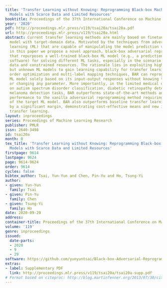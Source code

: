 ```yaml
---
title: 'Transfer Learning without Knowing: Reprogramming Black-box Machine Learning
  Models with Scarce Data and Limited Resources'
booktitle: Proceedings of the 37th International Conference on Machine Learning
year: '2020'
pdf: http://proceedings.mlr.press/v119/tsai20a/tsai20a.pdf
url: http://proceedings.mlr.press/v119/tsai20a.html
abstract: Current transfer learning methods are mainly based on finetuning a pretrained
  model with target-domain data. Motivated by the techniques from adversarial machine
  learning (ML) that are capable of manipulating the model prediction via data perturbations,
  in this paper we propose a novel approach, black-box adversarial reprogramming (BAR),
  that repurposes a well-trained black-box ML model (e.g., a prediction API or a proprietary
  software) for solving different ML tasks, especially in the scenario with scarce
  data and constrained resources. The rationale lies in exploiting high-performance
  but unknown ML models to gain learning capability for transfer learning. Using zeroth
  order optimization and multi-label mapping techniques, BAR can reprogram a black-box
  ML model solely based on its input-output responses without knowing the model architecture
  or changing any parameter. More importantly, in the limited medical data setting,
  on autism spectrum disorder classification, diabetic retinopathy detection, and
  melanoma detection tasks, BAR outperforms state-of-the-art methods and yields comparable
  performance to the vanilla adversarial reprogramming method requiring complete knowledge
  of the target ML model. BAR also outperforms baseline transfer learning approaches
  by a significant margin, demonstrating cost-effective means and new insights for
  transfer learning.
layout: inproceedings
series: Proceedings of Machine Learning Research
publisher: PMLR
issn: 2640-3498
id: tsai20a
month: 0
tex_title: 'Transfer Learning without Knowing: Reprogramming Black-box Machine Learning
  Models with Scarce Data and Limited Resources'
firstpage: 9614
lastpage: 9624
page: 9614-9624
order: 9614
cycles: false
bibtex_author: Tsai, Yun-Yun and Chen, Pin-Yu and Ho, Tsung-Yi
author:
- given: Yun-Yun
  family: Tsai
- given: Pin-Yu
  family: Chen
- given: Tsung-Yi
  family: Ho
date: 2020-09-29
address: 
container-title: Proceedings of the 37th International Conference on Machine Learning
volume: '119'
genre: inproceedings
issued:
  date-parts:
  - 2020
  - 9
  - 29
software: https://github.com/yunyuntsai/Black-box-Adversarial-Reprogramming
extras:
- label: Supplementary PDF
  link: http://proceedings.mlr.press/v119/tsai20a/tsai20a-supp.pdf
# Format based on citeproc: http://blog.martinfenner.org/2013/07/30/citeproc-yaml-for-bibliographies/
---
```

